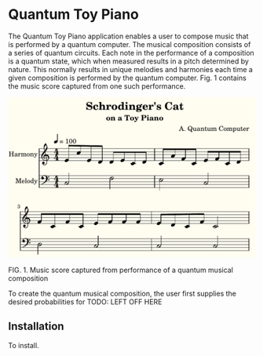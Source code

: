 # Quantum Toy Piano

The Quantum Toy Piano application enables a user to compose music that is performed by a quantum computer. The musical composition consists of a series of quantum circuits. Each note in the performance of a composition is a quantum state, which when measured results in a pitch determined by nature. This normally results in unique melodies and harmonies each time a given composition is performed by the quantum computer. Fig. 1 contains the music score captured from one such performance.

![third-species-performance](docimages/third-species-performance.png)

FIG. 1. Music score captured from performance of a quantum musical composition



To create the quantum musical composition, the user first supplies the desired probabilities for TODO: LEFT OFF HERE

## Installation

To install.

